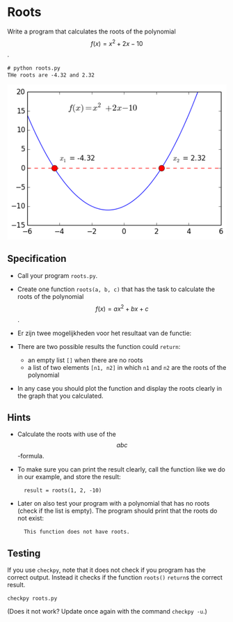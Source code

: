 # Roots

Write a program that calculates the roots of the polynomial $$f(x)=x^2+2x-10$$.

    # python roots.py
    THe roots are -4.32 and 2.32

![](PolynoomAnalyse.png)


## Specification

* Call your program `roots.py`.

* Create one function `roots(a, b, c)` that has the task to calculate the roots of the polynomial $$f(x)=ax^2+bx+c$$.

- Er zijn twee mogelijkheden voor het resultaat van de functie:
* There are two possible results the function could `return`:

    * an empty list `[]` when there are no roots
    * a list of two elements `[n1, n2]` in which `n1` and `n2` are the roots of the polynomial

* In any case you should plot the function and display the roots clearly in the graph that you calculated.

## Hints

* Calculate the roots with use of the $$abc$$-formula.

* To make sure you can print the result clearly, call the function like we do in our example, and store the result:

        result = roots(1, 2, -10)

* Later on also test your program with a polynomial that has no roots (check if the list is empty). The program should print that the roots do not exist:

        This function does not have roots.

## Testing

If you use `checkpy`, note that it does not check if you program has the correct output. Instead it checks if the function `roots()` `return`s the correct result.

    checkpy roots.py

(Does it not work? Update once again with the command `checkpy -u`.)
